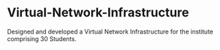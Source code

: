 # Virtual-Network-Infrastructure
Designed and developed a Virtual Network Infrastructure for the institute comprising 30 Students.
